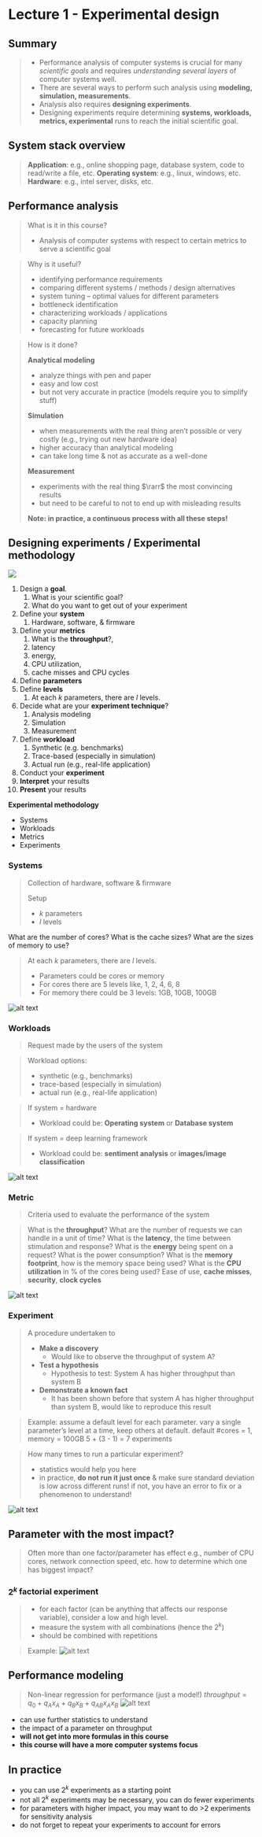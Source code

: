 # Lecture 1 - Experimental design

## Summary
>* Performance analysis of computer systems is crucial for many *scientific goals* and requires *understanding several layers* of computer systems well.
>* There are several ways to perform such analysis using
**modeling, simulation, measurements**.
>* Analysis also requires **designing experiments**.
>* Designing experiments require determining **systems, workloads, metrics, experimental** runs to reach the initial scientific goal.

## System stack overview
> **Application**: e.g., online shopping page, database system, code to read/write a file, etc.
> **Operating system**: e.g., linux, windows, etc.
> **Hardware**: e.g., intel server, disks, etc.

## Performance analysis
> What is it in this course?
> - Analysis of computer systems with respect to certain metrics to serve a scientific goal

> Why is it useful?
> * identifying performance requirements
> * comparing different systems / methods / design alternatives
>* system tuning – optimal values for different parameters
>* bottleneck identification
>* characterizing workloads / applications
>* capacity planning
>* forecasting for future workloads

> How is it done?
> 
>**Analytical modeling**
> * analyze things with pen and paper
>* easy and low cost
>* but not very accurate in practice (models require you to simplify stuff)
>
> **Simulation**
>* when measurements with the real thing aren’t possible or very costly (e.g., trying out new hardware idea)
>* higher accuracy than analytical modeling
>* can take long time & not as accurate as a well-done 
>
> **Measurement**
> * experiments with the real thing $\rarr$ the most convincing results
>* but need to be careful to not to end up with misleading results
>
> **Note: in practice, a continuous process with all these steps!**

## Designing experiments / Experimental methodology
![](images/image.png)

1. Design a **goal**. 
   1. What is your scientific goal?
   2. What do you want to get out of your experiment
2. Define your **system** 
   1. Hardware, software, & firmware
3. Define your **metrics**
   1. What is the **throughput**?,
   2. latency
   3. energy, 
   4. CPU utilization, 
   5. cache misses and CPU cycles
4. Define **parameters**
5. Define **levels**
   1. At each $k$ parameters, there are $l$ levels.
6. Decide what are your **experiment technique**? 
   1. Analysis modeling
   2. Simulation
   3. Measurement
7. Define **workload** 
   1. Synthetic (e.g. benchmarks)
   2. Trace-based (especially in simulation)
   3. Actual run (e.g., real-life application)
8. Conduct your **experiment**
9. **Interpret** your results
10. **Present** your results

**Experimental methodology**
* Systems
* Workloads 
* Metrics
* Experiments
  
### Systems
> Collection of hardware, software & firmware
>
> Setup
> * $k$ parameters
> * $l$ levels 

What are the number of cores?
What is the cache sizes?
What are the sizes of memory to use?

> At each $k$ parameters, there are $l$ levels.
>* Parameters could be cores or memory
>* For cores there are 5 levels like, 1, 2, 4, 6, 8
>* For memory there could be 3 levels: 1GB, 10GB, 100GB

![alt text](images/image-1.png)

### Workloads
> Request made by the users of the system

> Workload options:
>* synthetic (e.g., benchmarks)
>* trace-based (especially in simulation)
>* actual run (e.g., real-life application)

> If system = hardware 
> * Workload could be: **Operating system** or **Database system**

> If system = deep learning framework
> * Workload could be: **sentiment analysis** or **images/image classification**

![alt text](images/image-2.png)

### Metric
> Criteria used to evaluate the performance of the system

> What is the **throughput**?
> What are the number of requests we can handle in a unit of time?
> What is the **latency**, the time between stimulation and response?
> What is the **energy** being spent on a request? What is the power consumption?
> What is the **memory footprint**, how is the memory space being used?
> What is the **CPU utilization** in % of the cores being used?
> Ease of use, **cache misses**, **security**, **clock cycles**

![alt text](images/image-3.png)

### Experiment
> A procedure undertaken to 
> * **Make a discovery**
>     * Would like to observe the throughput of system A?
> * **Test a hypothesis**
>     * Hypothesis to test: System A has higher throughput than system B
> * **Demonstrate a known fact**
>     * It has been shown before that system A has higher throughput than system B, would like to reproduce this result

> Example:
> assume a default level for each parameter. vary a single parameter’s level at a time, keep others at default.
> default #cores = 1, memory = 100GB
> 5 + (3 - 1) = 7 experiments

> How many times to run a particular experiment?
>* statistics would help you here
>* in practice, **do not run it just once** & make sure standard deviation is low across different runs! if not, you have an error to fix or a phenomenon to understand!

![alt text](images/image-4.png)

## Parameter with the most impact?
> Often more than one factor/parameter has effect e.g., number of CPU cores, network connection speed, etc. how to determine which one has biggest impact?

### $2^k$ factorial experiment
> * for each factor (can be anything that affects our response variable), consider a low and high level.
>* measure the system with all combinations (hence the $2^k$)
>* should be combined with repetitions

> Example:
![alt text](images/image-5.png)

## Performance modeling
> Non-linear regression for performance (just a model!)
> $throughput = q_0 + q_Ax_A + q_Bx_B + q_{AB}x_Ax_B$
![alt text](images/image-6.png)

* can use further statistics to understand
* the impact of a parameter on throughput
* **will not get into more formulas in this course**
* **this course will have a more computer systems focus**

## In practice
* you can use $2^k$ experiments as a starting point
* not all $2^k$ experiments may be necessary,
you can do fewer experiments
* for parameters with higher impact, you may want to do >2 experiments for sensitivity analysis
* do not forget to repeat your experiments to account for errors

